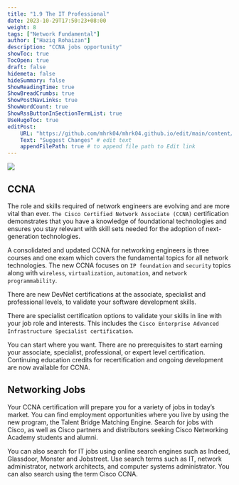 ```yaml
---
title: "1.9 The IT Professional"
date: 2023-10-29T17:50:23+08:00
weight: 8
tags: ["Network Fundamental"]
author: ["Haziq Rohaizan"]
description: "CCNA jobs opportunity"
showToc: true
TocOpen: true
draft: false
hidemeta: false
hideSummary: false
ShowReadingTime: true
ShowBreadCrumbs: true
ShowPostNavLinks: true
ShowWordCount: true
ShowRssButtonInSectionTermList: true
UseHugoToc: true
editPost:
    URL: "https://github.com/mhrk04/mhrk04.github.io/edit/main/content/"
    Text: "Suggest Changes" # edit text
    appendFilePath: true # to append file path to Edit link
---
```


![](/img/net-funda/cisco_logo_2016.png)

## CCNA

The role and skills required of network engineers are evolving and are more vital than ever. `The Cisco Certified Network Associate (CCNA)` certification demonstrates that you have a knowledge of foundational technologies and ensures you stay relevant with skill sets needed for the adoption of next-generation technologies.

A consolidated and updated CCNA for networking engineers is three courses and one exam which covers the fundamental topics for all network technologies. The new CCNA focuses on `IP foundation` and `security` topics along with `wireless`, `virtualization`, `automation`, and `network programmability`.

There are new DevNet certifications at the associate, specialist and professional levels, to validate your software development skills.

There are specialist certification options to validate your skills in line with your job role and interests. This includes the `Cisco Enterprise Advanced Infrastructure Specialist certification`.

You can start where you want. There are no prerequisites to start earning your associate, specialist, professional, or expert level certification. Continuing education credits for recertification and ongoing development are now available for CCNA.

## Networking Jobs

Your CCNA certification will prepare you for a variety of jobs in today’s market. You can find employment opportunities where you live by using the new program, the Talent Bridge Matching Engine. Search for jobs with Cisco, as well as Cisco partners and distributors seeking Cisco Networking Academy students and alumni.

You can also search for IT jobs using online search engines such as Indeed, Glassdoor, Monster and Jobstreet. Use search terms such as IT, network administrator, network architects, and computer systems administrator. You can also search using the term Cisco CCNA.
